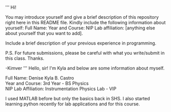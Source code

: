 '''
Hi!

You may introduce yourself and give a brief description of this repository right here in this README file. Kindly include the following information about yourself:
Full Name:
Year and Course:
NIP Lab affiliation:
[anything else about yourself that you want to add].

Include a brief description of your previous experience in programming.

P.S. For future submissions, please be careful with what you write/submit in this class. Thanks.

-Kimver
'''
Hello, sir! I'm Kyla and below are some information about myself. <br>

Full Name: Denise Kyla B. Castro <br>
Year and Course: 3rd Year - BS Physics <br>
NIP Lab Affiliation: Instrumentation Physics Lab - VIP <br>

I used MATLAB before but only the basics back in SHS. I also started learning python recently for lab applications and for this course. 